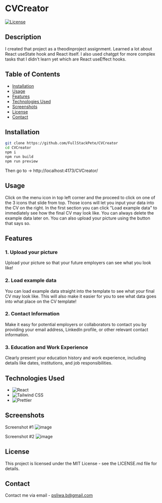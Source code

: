 # CVCreator

[![License](https://img.shields.io/badge/license-MIT-blue.svg)](https://opensource.org/licenses/MIT)

## Description

I created that project as a theodinproject assignment. Learned a lot about React useState hook and React itself.
I also used chatgpt for more complex tasks that I didn't learn yet which are React useEffect hooks.

## Table of Contents

- [Installation](#installation)
- [Usage](#usage)
- [Features](#features)
- [Technologies Used](#technologies-used)
- [Screenshots](#screenshots)
- [License](#license)
- [Contact](#contact)

## Installation

```bash
git clone https://github.com/FullStackPete/CVCreator
cd CVCreator
npm i
npm run build
npm run preview
```
Then go to -> http://localhost:4173/CVCreator/

## Usage

Click on the menu icon in top left corner and the proceed to click on one of the 3 icons that slide from top. Those icons will let you input your data into the CV on the right. 
In the first section you can click "Load example data" to immediately see how the final CV may look like. You can always delete the example data later on. You can also upload your picture using the button that says so.

## Features

### 1. Upload your picture

Upload your picture so that your future employers can see what you look like!

### 2. Load example data

You can load example data straight into the template to see what your final CV may look like. This will also make it easier for you to see what data goes into what place on the CV template!

### 2. Contact Information

Make it easy for potential employers or collaborators to contact you by providing your email address, LinkedIn profile, or other relevant contact information.

### 3. Education and Work Experience

Clearly present your education history and work experience, including details like dates, institutions, and job responsibilities.

## Technologies Used

- ![React](https://img.shields.io/badge/-React-61DAFB?logo=react&logoColor=white)
- ![Tailwind CSS](https://img.shields.io/badge/-Tailwind%20CSS-38B2AC?logo=tailwind-css&logoColor=white)
- ![Prettier](https://img.shields.io/badge/-Prettier-F7B93E?logo=prettier&logoColor=black)

## Screenshots

Screenshot #1
![image](https://github.com/FullStackPete/CVCreator/assets/123159152/63efba0d-4f67-47bb-b8f0-d6ff4dbf030a)

Screenshot #2
![image](https://github.com/FullStackPete/CVCreator/assets/123159152/30ebbb2d-6ec2-4bff-a6ed-5ef6cd799b8c)

## License

This project is licensed under the MIT License - see the LICENSE.md file for details.

## Contact

Contact me via email - psliwa.b@gmail.com
